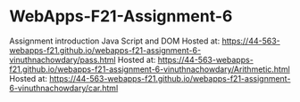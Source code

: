# WebApps-F21-Assignment-6
Assignment introduction Java Script and DOM
Hosted at: https://44-563-webapps-f21.github.io/webapps-f21-assignment-6-vinuthnachowdary/pass.html
Hosted at: https://44-563-webapps-f21.github.io/webapps-f21-assignment-6-vinuthnachowdary/Arithmetic.html
Hosted at: https://44-563-webapps-f21.github.io/webapps-f21-assignment-6-vinuthnachowdary/car.html